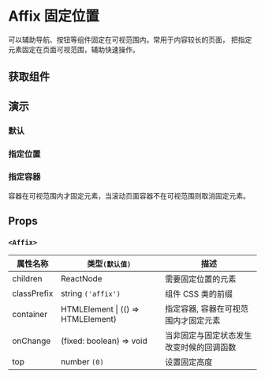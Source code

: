 # Affix 固定位置

可以辅助导航、按钮等组件固定在可视范围内。常用于内容较长的页面， 把指定元素固定在页面可视范围，辅助快速操作。

## 获取组件

<!--{include:<import-guide>}-->

## 演示

### 默认

<!--{include:`basic.md`}-->

### 指定位置

<!--{include:`top.md`}-->

### 指定容器

容器在可视范围内才固定元素，当滚动页面容器不在可视范围则取消固定元素。

<!--{include:`container.md`}-->

## Props

### `<Affix>`

| 属性名称    | 类型`(默认值)`                     | 描述                                     |
| ----------- | ---------------------------------- | ---------------------------------------- |
| children    | ReactNode                          | 需要固定位置的元素                       |
| classPrefix | string `('affix')`                 | 组件 CSS 类的前缀                        |
| container   | HTMLElement \| (() => HTMLElement) | 指定容器, 容器在可视范围内才固定元素     |
| onChange    | (fixed: boolean) => void           | 当非固定与固定状态发生改变时候的回调函数 |
| top         | number `(0)`                       | 设置固定高度                             |
